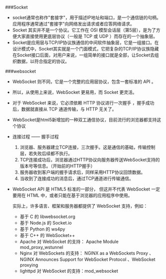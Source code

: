 ###Socket
- socket通常也称作"套接字"，用于描述IP地址和端口，是一个通信链的句柄。应用程序通常通过"套接字"向网络发出请求或者应答网络请求。
- Socket 其实并不是一个协议。它工作在 OSI 模型会话层（第5层），是为了方便大家直接使用更底层协议（一般是 TCP 或 UDP ）而存在的一个抽象层。
- Socket是应用层与TCP/IP协议族通信的中间软件抽象层，它是一组接口。在设计模式中，Socket其实就是一个门面模式，它把复杂的TCP/IP协议族隐藏在Socket接口后面，对用户来说，一组简单的接口就是全部，让Socket去组织数据，以符合指定的协议。

###websocket
- WebSocket 则不同，它是一个完整的应用层协议，包含一套标准的 API 。
- 所以，从使用上来说，WebSocket 更易用，而 Socket 更灵活。
- 对于 WebSocket 来说，它必须依赖 HTTP 协议进行一次握手 ，握手成功后，数据就直接从 TCP 通道传输，与 HTTP 无关了。
- WebSocket是html5新增加的一种双工通信协议，目前流行的浏览器都支持这个协议
- 连接过程 —— 握手过程
  
  1. 浏览器、服务器建立TCP连接，三次握手。这是通信的基础，传输控制层，若失败后续都不执行。
  2. TCP连接成功后，浏览器通过HTTP协议向服务器传送WebSocket支持的版本号等信息。（开始前的HTTP握手）
  3. 服务器收到客户端的握手请求后，同样采用HTTP协议回馈数据。
  4. 当收到了连接成功的消息后，通过TCP通道进行传输通信。


- WebSocket API 是 HTML5 标准的一部分， 但这并不代表 WebSocket 一定要用在 HTML 中，或者只能在基于浏览器的应用程序中使用。
  
  实际上，许多语言、框架和服务器都提供了 WebSocket 支持，例如：
  
  - 基于 C 的 libwebsocket.org
  - 基于 Node.js 的 Socket.io
  - 基于 Python 的 ws4py
  - 基于 C++ 的 WebSocket++
  - Apache 对 WebSocket 的支持： Apache Module mod_proxy_wstunnel
  - Nginx 对 WebSockets 的支持： NGINX as a WebSockets Proxy 、 NGINX Announces Support for WebSocket Protocol 、WebSocket proxying
  - lighttpd 对 WebSocket 的支持：mod_websocket